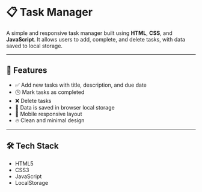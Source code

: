 # 📋 Task Manager

A simple and responsive task manager built using **HTML**, **CSS**, and **JavaScript**. It allows users to add, complete, and delete tasks, with data saved to local storage.

---

## 🚀 Features

- ✅ Add new tasks with title, description, and due date
- 🕒 Mark tasks as completed
- ❌ Delete tasks
- 💾 Data is saved in browser local storage
- 📱 Mobile responsive layout
- 🔥 Clean and minimal design

---

## 🛠️ Tech Stack

- HTML5
- CSS3
- JavaScript
- LocalStorage

